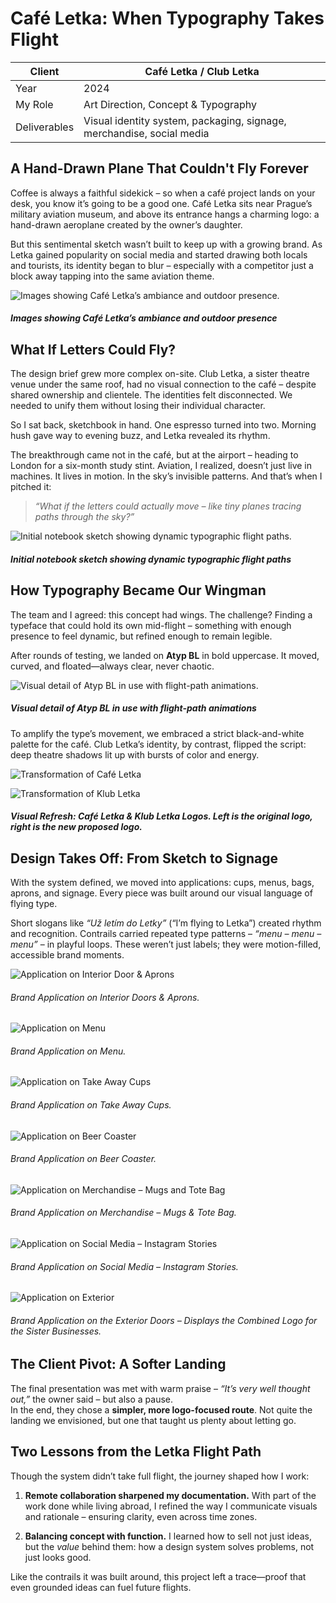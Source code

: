 # Café Letka: When Typography Takes Flight  

| Client         | Café Letka / Club Letka                     |
|----------------|---------------------------------------------|
| Year           | 2024                                        |
| My Role        | Art Direction, Concept & Typography         |
| Deliverables   | Visual identity system, packaging, signage, merchandise, social media |



## A Hand-Drawn Plane That Couldn't Fly Forever

Coffee is always a faithful sidekick – so when a café project lands on your desk, you know it’s going to be a good one. Café Letka sits near Prague’s military aviation museum, and above its entrance hangs a charming logo: a hand-drawn aeroplane created by the owner’s daughter.

But this sentimental sketch wasn’t built to keep up with a growing brand. As Letka gained popularity on social media and started drawing both locals and tourists, its identity began to blur – especially with a competitor just a block away tapping into the same aviation theme.

![_Images showing Café Letka’s ambiance and outdoor presence._](Letka-image.png)
##### Images showing Café Letka’s ambiance and outdoor presence


## What If Letters Could Fly?

The design brief grew more complex on-site. Club Letka, a sister theatre venue under the same roof, had no visual connection to the café – despite shared ownership and clientele. The identities felt disconnected. We needed to unify them without losing their individual character.

So I sat back, sketchbook in hand. One espresso turned into two. Morning hush gave way to evening buzz, and Letka revealed its rhythm.

The breakthrough came not in the café, but at the airport – heading to London for a six-month study stint. Aviation, I realized, doesn’t just live in machines. It lives in motion. In the sky’s invisible patterns. And that’s when I pitched it:

> _“What if the letters could actually move – like tiny planes tracing paths through the sky?”_

![_Initial notebook sketch showing dynamic typographic flight paths._](sketch.png)
##### Initial notebook sketch showing dynamic typographic flight paths

## How Typography Became Our Wingman

The team and I agreed: this concept had wings. The challenge? Finding a typeface that could hold its own mid-flight – something with enough presence to feel dynamic, but refined enough to remain legible.

After rounds of testing, we landed on **Atyp BL** in bold uppercase. It moved, curved, and floated—always clear, never chaotic.

![_Visual detail of Atyp BL in use with flight-path animations._](type-detail.png)
##### Visual detail of Atyp BL in use with flight-path animations

To amplify the type’s movement, we embraced a strict black-and-white palette for the café. Club Letka’s identity, by contrast, flipped the script: deep theatre shadows lit up with bursts of color and energy.

![Transformation of Café Letka](cafe-small.png)

![Transformation of Klub Letka](klub-small.png)
##### Visual Refresh: Café Letka & Klub Letka Logos. Left is the original logo, right is the new proposed logo. 


## Design Takes Off: From Sketch to Signage

With the system defined, we moved into applications: cups, menus, bags, aprons, and signage. Every piece was built around our visual language of flying type.

Short slogans like _“Už letím do Letky”_ (“I’m flying to Letka”) created rhythm and recognition. Contrails carried repeated type patterns – _“menu – menu – menu”_ – in playful loops. These weren’t just labels; they were motion-filled, accessible brand moments.

![Application on Interior Door & Aprons](interior.png)

###### Brand Application on Interior Doors & Aprons.

![Application on Menu](menu.png)

###### Brand Application on Menu.

![Application on Take Away Cups](take-away-cup.png)

###### Brand Application on Take Away Cups.

![Application on Beer Coaster](beer-mat.png)

###### Brand Application on Beer Coaster.

![Application on Merchandise – Mugs and Tote Bag](merch.png)

###### Brand Application on Merchandise – Mugs & Tote Bag. 

![Application on Social Media – Instagram Stories](socials.png)

###### Brand Application on Social Media – Instagram Stories.

![Application on Exterior](exterior.png)

###### Brand Application on the Exterior Doors – Displays the Combined Logo for the Sister Businesses.




## The Client Pivot: A Softer Landing

The final presentation was met with warm praise – _“It’s very well thought out,”_ the owner said – but also a pause.  
In the end, they chose a **simpler, more logo-focused route**. Not quite the landing we envisioned, but one that taught us plenty about letting go.



## Two Lessons from the Letka Flight Path

Though the system didn’t take full flight, the journey shaped how I work:

1. **Remote collaboration sharpened my documentation.** With part of the work done while living abroad, I refined the way I communicate visuals and rationale – ensuring clarity, even across time zones.

2. **Balancing concept with function.** I learned how to sell not just ideas, but the _value_ behind them: how a design system solves problems, not just looks good.

Like the contrails it was built around, this project left a trace—proof that even grounded ideas can fuel future flights.
